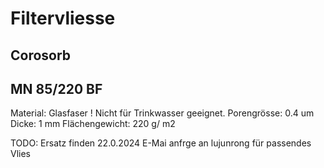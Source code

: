 # Filtervliesse

## Corosorb

## MN 85/220 BF

Material: Glasfaser ! Nicht für Trinkwasser geeignet.
Porengrösse: 0.4 um
Dicke: 1 mm
Flächengewicht: 220 g/ m2


TODO: Ersatz finden
  22.0.2024 E-Mai anfrge an lujunrong  für passendes Vlies
